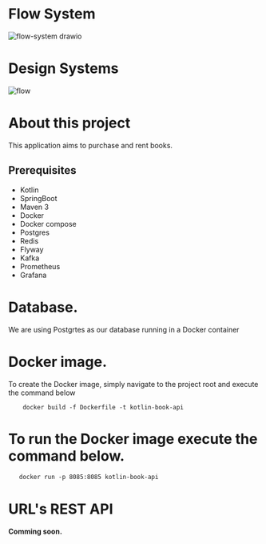# Flow System
 ![flow-system drawio](https://github.com/thiagofarbo/kotlin-book-api/assets/3967737/150c7626-d740-45a1-8bbe-827213127b90)



# Design Systems 
![flow](https://github.com/thiagofarbo/kotlin-book-api/assets/3967737/2fa56a55-1cae-4035-b35f-08ce0a70dcda)



# About this project
This application aims to purchase and rent books.


## Prerequisites
  * Kotlin
  * SpringBoot
  * Maven 3
  * Docker
  * Docker compose
  * Postgres
  * Redis
  * Flyway
  * Kafka
  * Prometheus
  * Grafana

# Database.
We are using Postgrtes as our database running in a Docker container

# Docker image.
To create the Docker image, simply navigate to the project root and execute the command below

```
    docker build -f Dockerfile -t kotlin-book-api
```
# To run the Docker image execute the command below.
 ```   
    docker run -p 8085:8085 kotlin-book-api
 ```

# URL's REST API



#### Comming soon.
